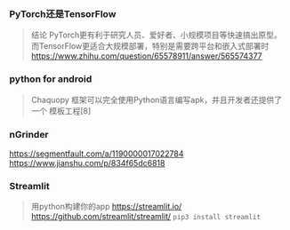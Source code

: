 ### PyTorch还是TensorFlow 
> 结论 PyTorch更有利于研究人员、爱好者、小规模项目等快速搞出原型。
> 而TensorFlow更适合大规模部署，特别是需要跨平台和嵌入式部署时
https://www.zhihu.com/question/65578911/answer/565574377


### python for android

> Chaquopy 框架可以完全使用Python语言编写apk，并且开发者还提供了一个 模板工程[8]


### nGrinder
https://segmentfault.com/a/1190000017022784
https://www.jianshu.com/p/834f65dc6818



### Streamlit 
> 用python构建你的app
https://streamlit.io/
https://github.com/streamlit/streamlit/
`pip3 install streamlit`